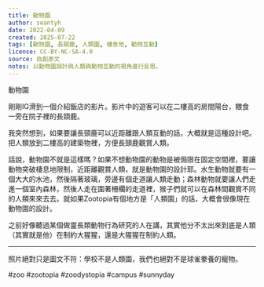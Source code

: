 ```yaml
---
title: 動物園
author: seantyh
date: 2022-04-09
created: 2025-07-22
tags: [動物園, 長頸鹿, 人類園, 棲息地, 動物互動]
license: CC-BY-NC-SA-4.0
source: 自創原文
notes: 以動物園設計與人類與動物互動的視角進行反思。
---
```

動物園

剛剛IG滑到一個介紹飯店的影片。影片中的遊客可以在二樓高的房間陽台，餵食一旁在院子裡的長頸鹿。

我突然想到，如果要讓長頸鹿可以近距離跟人類互動的話，大概就是這種設計吧。把人類放到二樓高的建築物裡，方便長頸鹿觀賞人類。

話說，動物園不就是這樣嗎？如果不想動物園的動物是被侷限在固定空間裡，要讓動物突破棲息地限制，近距離觀賞人類，就是動物園的設計耶。水生動物就要有一個大大的水池，然後隔著玻璃，旁邊有個走道讓人類走動；森林動物就要讓人們走進一個室內森林，然後人走在圍著柵欄的走道裡，猴子們就可以在森林間觀賞不同的人類來來去去。就如果Zootopia有個地方是「人類園」的話，大概會很像現在動物園的設計。

之前好像聽過某個做靈長類動物行為研究的人在講，其實他分不太出來到底是人類（其實就是他）在制約大猩猩，還是大猩猩在制約人類。

----

照片絕對只是圖文不符：學校不是人類園，我們也絕對不是球雀豢養的寵物。

#zoo #zootopia #zoodystopia #campus #sunnyday